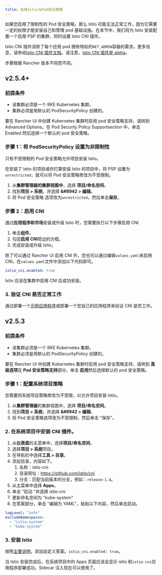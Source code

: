```yaml
---
title: 启用Istio与Pod安全策略
---
```


如果您启用了限制性的 Pod 安全策略，那么 Istio 可能无法正常工作，因为它需要一定的权限才能安装自己和管理 pod 基础设施。在本节中，我们将为 Istio 安装配置一个启用 PSP 的集群，同时设置 Istio CNI 插件。

Istio CNI 插件消除了每个应用 pod 拥有特权的`NET_ADMIN`容器的需求。更多信息，请参阅[Istio CNI 插件文档](https://istio.io/docs/setup/additional-setup/cni)。请注意，[Istio CNI 插件是 alpha](https://istio.io/about/feature-stages/)。

步骤根据 Rancher 版本不同而不同。

## v2.5.4+

### 前提条件

- 该集群必须是一个 RKE Kubernetes 集群。
- 集群必须是用默认的 PodSecurityPolicy 创建的。

要在 Rancher UI 中创建 Kubernetes 集群时启用 pod 安全策略支持，请转到 Advanced Options。在 Pod Security Policy Supportsection 中，单击 Enabled.然后选择一个默认的 pod 安全策略。

### 步骤 1：将 PodSecurityPolicy 设置为非限制性

只有不受限制的 Pod 安全策略允许项目安装 Istio。

在安装了 Istio 的项目或你打算安装 Istio 的项目中，将 PSP 设置为`unrestricted`，就可以将 Pod 安全策略修改为不受限制。

1. 从**集群管理器的集群视图中**，选择 **项目/命名空间**。
1. 找到**项目 > 系统**，并选择 **&#8942 > 编辑**。
1. 将 Pod 安全策略 选项改为`unrestricted`，然后单击**保存**。

### 步骤 2：启用 CNI

通过**应用程序和市场**安装或升级 Istio 时，您需要执行以下步骤启用 CNI

1. 单击**组件**。
2. 勾选**启用 CNI**旁边的方框。
3. 完成安装或升级 Istio。

除了可以通过 Rancher UI 启用 CNI 外，您也可以通过编辑`values.yaml`来启用 CNI，在`values.yaml`文件中添加以下代码即可。

```yaml
istio_cni.enabled: true
```

Istio 应该在集群中启用 CNI 后成功安装。

### 3. 验证 CNI 是否正常工作

通过部署一个[示例应用程序](https://istio.io/latest/docs/examples/bookinfo/)或部署一个您自己的应用程序来验证 CNI 是否工作。

## v2.5.3

### 前提条件

- 该集群必须是一个 RKE Kubernetes 集群。
- 集群必须是用默认的 PodSecurityPolicy 创建的。

要在 Rancher UI 中创建 Kubernetes 集群时启用 pod 安全策略支持，请转到 **高级选项**在 **Pod 安全策略支持**部分，单击 **启用**然后选择默认的 pod 安全策略。

### 步骤 1：配置系统项目策略

您需要将系统项目策略修改为不受限，以允许项目安装 Istio。

1. 从**集群管理器**的集群视图中，选择 **项目/命名空间**。
1. 找到**项目 > 系统**，并选择 **&#8942 > 编辑**。
1. 将 Pod 安全策略选项改为不受限制，然后单击 "保存"。

### 2. 在系统项目中安装 CNI 插件。

1. 从**仪表盘**的主菜单中，选择**项目/命名空间**。
1. 选择**项目 > 系统**项目。
1. 在导航栏中选择**工具 > 目录**。
1. 添加目录，内容如下。
   1. 名称：istio-cni
   1. 目录网址：https://github.com/istio/cni
   1. 分支：匹配当前版本的分支，例如：`release-1.4`。
1. 从主菜单中选择 **Apps**。
1. 单击 "启动 "并选择 istio-cni
1. 更新命名空间为 "kube-system"
1. 在答案部分，单击 "编辑为 YAML"，粘贴以下内容，然后单击启动。

```yaml
logLevel: "info"
excludeNamespaces:
  - "istio-system"
  - "kube-system"
```

### 3. 安装 Istio

按照[主要说明](/docs/rancher2.5/cluster-admin/tools/istio/setup/enable-istio-in-cluster/_index)，添加自定义答案。`istio_cni.enabled: true`。

当 Istio 安装完成后，在系统项目中的 Apps 页面应该会显示 istio 和`istio-cni`应用程序部署成功。Sidecar 注入现在可以使用了。
